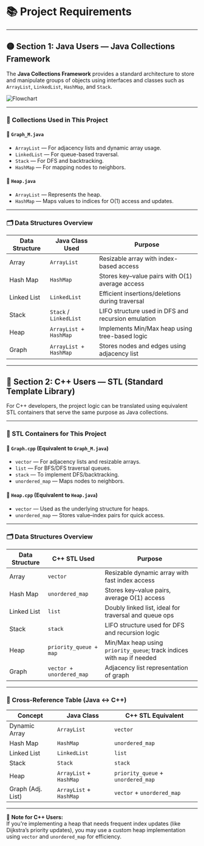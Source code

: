 # 📚 Project Requirements

---

## 🟡 Section 1: Java Users — Java Collections Framework

The **Java Collections Framework** provides a standard architecture to store and manipulate groups of objects using interfaces and classes such as `ArrayList`, `LinkedList`, `HashMap`, and `Stack`.

![Flowchart](https://user-images.githubusercontent.com/71463658/101475597-9db6f400-3972-11eb-8b9f-dec58a00104f.png)

---

### 🧩 Collections Used in This Project

#### 📁 `Graph_M.java`
- `ArrayList` — For adjacency lists and dynamic array usage.
- `LinkedList` — For queue-based traversal.
- `Stack` — For DFS and backtracking.
- `HashMap` — For mapping nodes to neighbors.

#### 📁 `Heap.java`
- `ArrayList` — Represents the heap.
- `HashMap` — Maps values to indices for O(1) access and updates.

---

### 🗂️ Data Structures Overview

| Data Structure | Java Class Used       | Purpose                                                                 |
|----------------|------------------------|-------------------------------------------------------------------------|
| Array          | `ArrayList`            | Resizable array with index-based access                                |
| Hash Map       | `HashMap`              | Stores key–value pairs with O(1) average access                         |
| Linked List    | `LinkedList`           | Efficient insertions/deletions during traversal                        |
| Stack          | `Stack` / `LinkedList` | LIFO structure used in DFS and recursion emulation                     |
| Heap           | `ArrayList + HashMap`  | Implements Min/Max heap using tree-based logic                         |
| Graph          | `ArrayList + HashMap`  | Stores nodes and edges using adjacency list                            |

---

## 🔵 Section 2: C++ Users — STL (Standard Template Library)

For C++ developers, the project logic can be translated using equivalent STL containers that serve the same purpose as Java collections.

---

### 🧩 STL Containers for This Project

#### 📁 `Graph.cpp` (Equivalent to `Graph_M.java`)
- `vector` — For adjacency lists and resizable arrays.
- `list` — For BFS/DFS traversal queues.
- `stack` — To implement DFS/backtracking.
- `unordered_map` — Maps nodes to neighbors.

#### 📁 `Heap.cpp` (Equivalent to `Heap.java`)
- `vector` — Used as the underlying structure for heaps.
- `unordered_map` — Stores value–index pairs for quick access.

---

### 🗂️ Data Structures Overview

| Data Structure | C++ STL Used            | Purpose                                                                 |
|----------------|--------------------------|-------------------------------------------------------------------------|
| Array          | `vector`                 | Resizable dynamic array with fast index access                         |
| Hash Map       | `unordered_map`          | Stores key–value pairs, average O(1) access                            |
| Linked List    | `list`                   | Doubly linked list, ideal for traversal and queue ops                  |
| Stack          | `stack`                  | LIFO structure used for DFS and recursion logic                        |
| Heap           | `priority_queue + map`   | Min/Max heap using `priority_queue`; track indices with `map` if needed|
| Graph          | `vector + unordered_map` | Adjacency list representation of graph                                 |

---

### 🔄 Cross-Reference Table (Java ↔️ C++)

| Concept          | Java Class     | C++ STL Equivalent   |
|------------------|----------------|-----------------------|
| Dynamic Array     | `ArrayList`    | `vector`              |
| Hash Map          | `HashMap`      | `unordered_map`       |
| Linked List       | `LinkedList`   | `list`                |
| Stack             | `Stack`        | `stack`               |
| Heap              | `ArrayList` + `HashMap` | `priority_queue` + `unordered_map` |
| Graph (Adj. List) | `ArrayList` + `HashMap` | `vector` + `unordered_map` |

---

📌 **Note for C++ Users:**  
If you're implementing a heap that needs frequent index updates (like Dijkstra’s priority updates), you may use a custom heap implementation using `vector` and `unordered_map` for efficiency.

